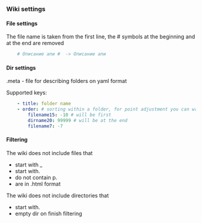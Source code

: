 ### Wiki settings ###


#### File settings ####
The file name is taken from the first line, the # symbols at the beginning and at the end are removed

```bash
    # Описание апи #  -> Описание апи
```

#### Dir settings ####

.meta - file for describing folders on yaml format

Supported keys:
```yaml
    - title: folder name
    - order: # sorting within a folder, for point adjustment you can write values with a minus
        filename15: -10 # will be first
        dirname20: 99999 # will be at the end
        filename7: -7
```

#### Filtering ####
The wiki does not include files that
- start with _
- start with.
- do not contain p.
- are in .html format

The wiki does not include directories that
- start with.
- empty dir on finish filtering
